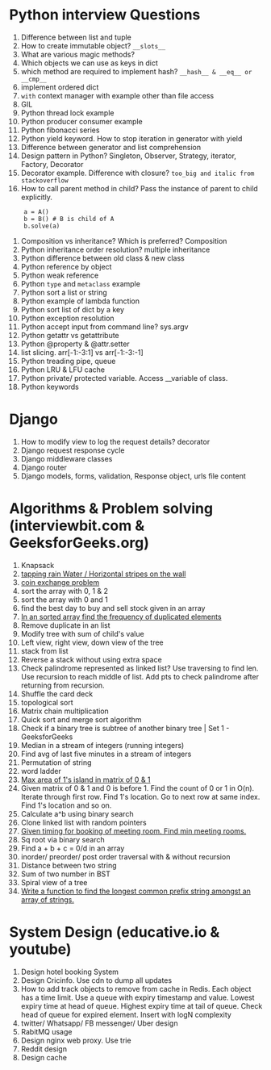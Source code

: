 # Python interview Questions

1. Difference between list and tuple
1. How to create immutable object? `__slots__`
1. What are various magic methods?
1. Which objects we can use as keys in dict
1. which method are required to implement hash? `__hash__ & __eq__ or __cmp__`
1. implement ordered dict
1. `with` context manager with example other than file access
1. GIL
1. Python thread lock example
1. Python producer consumer example
1. Python fibonacci series
1. Python yield keyword. How to stop iteration in generator with yield
1. Difference between generator and list comprehension
1. Design pattern in Python? Singleton, Observer, Strategy, iterator, Factory, Decorator
1. Decorator example. Difference with closure? `too_big and italic from stackoverflow`
1. How to call parent method in child? Pass the instance of parent to child explicitly.
```
    a = A()
    b = B() # B is child of A
    b.solve(a)
```


1. Composition vs inheritance? Which is preferred?  Composition
1. Python inheritance order resolution? multiple inheritance
1. Python difference between old class & new class
1. Python reference by object
1. Python weak reference
1. Python `type` and `metaclass` example
1. Python sort a list or string
1. Python example of lambda function
1. Python sort list of dict by a key
1. Python exception resolution
1. Python accept input from command line? sys.argv
1. Python getattr vs getattribute
1. Python @property & @attr.setter
1. list slicing. arr[-1:-3:1] vs arr[-1:-3:-1]
1. Python treading pipe, queue
1. Python LRU & LFU cache
1. Python private/ protected variable. Access __variable of class.
1. Python keywords

# Django
1. How to modify view to log the request details? decorator
1. Django request response cycle
1. Django middleware classes
1. Django router
1. Django models, forms, validation, Response object, urls file content


# Algorithms & Problem solving (interviewbit.com & GeeksforGeeks.org)
1. Knapsack
1. [tapping rain Water / Horizontal stripes on the wall](https://github.com/nik-hil/Questions/blob/master/problems/tapping_rain_water.py)
1. [coin exchange problem](https://github.com/nik-hil/Questions/blob/master/problems/Coin_denomination.py) 
1. sort the array with 0, 1 & 2
1. sort the array with 0 and 1
1. find the best day to buy and sell stock given in an array
1. [In an sorted array find the frequency of duplicated elements](https://github.com/nik-hil/Questions/blob/master/problems/Coin_denomination.py)
1. Remove duplicate in an list
1. Modify tree with sum of child's value
1. Left view, right view, down view of the tree
1. stack from list
1. Reverse a stack without using extra space
1. Check palindrome represented as linked list? Use traversing to find len. 
Use recursion to reach middle of list. Add pts to check palindrome after returning
from recursion.
1. Shuffle the card deck
1. topological sort
1. Matrix chain multiplication
1. Quick sort and merge sort algorithm
1. Check if a binary tree is subtree of another binary tree | Set 1 - GeeksforGeeks
1. Median in a stream of integers (running integers) 
1. Find avg of last five minutes in a stream of integers
1. Permutation of string
1. word ladder
1. [Max area of 1's island in matrix of 0 & 1](https://www.youtube.com/watch?v=W8VuDt0eb5c)
1. Given matrix of 0 & 1 and 0 is before 1. Find the count of 0 or 1 in O(n). 
Iterate through first row. Find 1's location. Go to next row at same index. Find 
1's location and so on.
1. Calculate a^b using binary search
1. Clone linked list with random pointers
1. [Given timing for booking of meeting room. Find min meeting rooms.](https://github.com/nik-hil/Questions/blob/master/problems/meeting_room_required.py)
1. Sq root via binary search
1. Find a + b + c = 0/d in an array
1. inorder/ preorder/ post order traversal with & without recursion
1. Distance between two string 
1. Sum of two number in BST
1. Spiral view of a tree
1. [Write a function to find the longest common prefix string amongst an array of strings.](https://leetcode.com/problems/longest-common-prefix/)

# System Design (educative.io & youtube)
1. Design hotel booking System
1. Design Cricinfo. Use cdn to dump all updates
1. How to add track objects to remove from cache in Redis. Each object has a time limit.
Use a queue with expiry timestamp and value. Lowest expiry time at head of queue.
Highest expiry time at tail of queue. Check head of queue for expired element.
Insert with logN complexity
1. twitter/ Whatsapp/ FB messenger/ Uber design
1. RabitMQ usage
1. Design nginx web proxy. Use trie
1. Reddit design
1. Design cache
